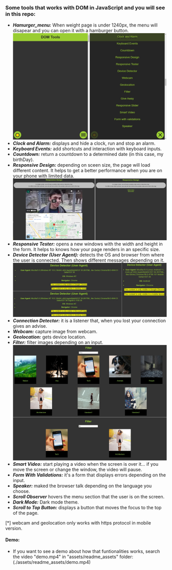 ### Some tools that works with DOM in JavaScript and you will see in this repo:
* ***Hamurger_menu:*** When weight page is under 1240px, the menu will disapear and you can open it with a hamburger button.  
![Hamburger Menu img](./assets/readme_assets/hamburger_menu.jpg)
* ***Clock and Alarm:*** displays and hide a clock, run and stop an alarm.
* ***Keyboard Events:*** add shortcuts and interaction with keyboard inputs.
* ***Countdown:*** return a countdown to a determined date (in this case, my birthDay).
* ***Responsive Design:*** depending on sceen size, the page will load different content. It helps to get a better performance when you are on your phone with limited data.
![Responsive Design img](./assets/readme_assets/responsive_design.jpg)
* ***Responsive Tester:*** opens a new windows with the width and height in the form. It helps to knows how your page renders in an specific size.
* ***Device Detector (User Agent):*** detects the OS and browser from where the user is connected. Then shows different messages depending on it. 
![Responsive Design img](./assets/readme_assets/device_detector.jpg)
* ***Connection Detector:*** it is a listener that, when you lost your connection gives an advise.  
* ***Webcam:*** capture image from webcam.
* ***Geolocation:*** gets device location.
* ***Filter:*** filter images depending on an input.
![Responsive Design img](./assets/readme_assets/filter.jpg)
* ***Smart Video:*** start playing a video when the screen is over it... if you move the screen or change the window, the video will pause.
* ***Form With Validations:*** it's a form that displays errors depending on the input.
* ***Speaker:*** maked the browser talk depending on the language you choose.
* ***Scroll Observer*** hovers the menu section that the user is on the screen.
* ***Dark Mode:*** Dark mode theme.
* ***Scroll to Top Button:*** displays a button that moves the focus to the top of the page. 

[*] webcam and geolocation only works with https protocol in mobile version.

#### Demo:
* If you want to see a demo about how that funtionalities works, search the video "demo.mp4" in "assets/readme_assets" folder: (./assets/readme_assets/demo.mp4)

